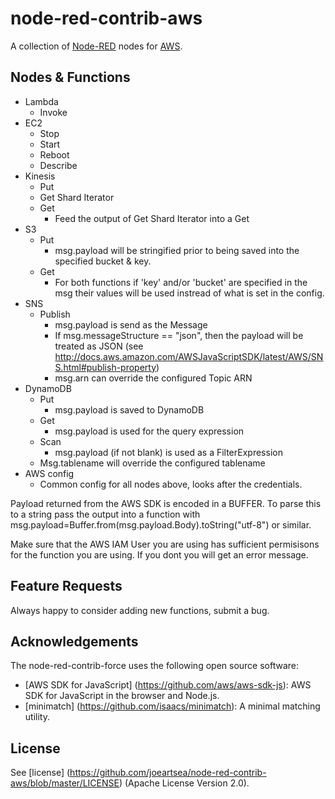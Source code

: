node-red-contrib-aws
========================
A collection of <a href="http://nodered.org" target="_new">Node-RED</a> nodes for <a href="http://aws.amazon.com/" target="_new">AWS</a>.

Nodes & Functions
-----------------

* Lambda
  * Invoke
* EC2
  * Stop
  * Start
  * Reboot
  * Describe
* Kinesis
  * Put
  * Get Shard Iterator
  * Get
    * Feed the output of Get Shard Iterator into a Get
* S3
  * Put
    * msg.payload will be stringified prior to being saved into the specified bucket & key.
  * Get
    * For both functions if 'key' and/or 'bucket' are specified in the msg their values will be used instread of what is set in the config.
* SNS
  * Publish
    * msg.payload is send as the Message
    * If msg.messageStructure == "json", then the payload will be treated as JSON (see http://docs.aws.amazon.com/AWSJavaScriptSDK/latest/AWS/SNS.html#publish-property)
    * msg.arn can override the configured Topic ARN
* DynamoDB
  * Put
    * msg.payload is saved to DynamoDB
  * Get
    * msg.payload is used for the query expression
  * Scan
    * msg.payload (if not blank) is used as a FilterExpression
  * Msg.tablename will override the configured tablename
* AWS config
  * Common config for all nodes above, looks after the credentials.

Payload returned from the AWS SDK is encoded in a BUFFER.  To parse this to a string pass the output into a function with msg.payload=Buffer.from(msg.payload.Body).toString("utf-8") or similar.

Make sure that the AWS IAM User you are using has sufficient permisisons for the function you are using.  If you dont you will get an error message.

Feature Requests
----------------
Always happy to consider adding new functions, submit a bug.


Acknowledgements
----------------

The node-red-contrib-force uses the following open source software:

- [AWS SDK for JavaScript] (https://github.com/aws/aws-sdk-js): AWS SDK for JavaScript in the browser and Node.js.
- [minimatch] (https://github.com/isaacs/minimatch): A minimal matching utility.

License
-------

See [license] (https://github.com/joeartsea/node-red-contrib-aws/blob/master/LICENSE) (Apache License Version 2.0).
